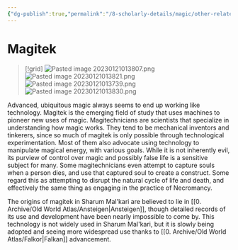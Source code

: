 ```yaml
---
{"dg-publish":true,"permalink":"/8-scholarly-details/magic/other-related-terms/magitek/magitek/","noteIcon":""}
---
```


# Magitek

>[!grid]
>![Pasted image 20230121013807.png](/img/user/x.%20Assets/Attachments/Pasted%20image%2020230121013807.png)
>![Pasted image 20230121013821.png](/img/user/x.%20Assets/Attachments/Pasted%20image%2020230121013821.png)
>![Pasted image 20230121013739.png](/img/user/x.%20Assets/Attachments/Pasted%20image%2020230121013739.png)
>![Pasted image 20230121013830.png](/img/user/x.%20Assets/Attachments/Pasted%20image%2020230121013830.png)

Advanced, ubiquitous magic always seems to end up working like technology. Magitek is the emerging field of study that uses machines to pioneer new uses of magic. Magitechnicians are scientists that specialize in understanding how magic works. They tend to be mechanical inventors and tinkerers, since so much of magitek is only possible through technological experimentation. Most of them also advocate using technology to manipulate magical energy, with various goals. While it is not inherently evil, its purview of control over magic and possibly false life is a sensitive subject for many. Some magitechnicians even attempt to capture souls when a person dies, and use that captured soul to create a construct. Some regard this as attempting to disrupt the natural cycle of life and death, and effectively the same thing as engaging in the practice of Necromancy. 

The origins of magitek in Sharum Mal'kari are believed to lie in [[0. Archive/Old World Atlas/Ansteigen\|Ansteigen]], though detailed records of its use and development have been nearly impossible to come by. This technology is not widely used in Sharum Mal'kari, but it is slowly being adopted and seeing more widespread use thanks to [[0. Archive/Old World Atlas/Falkor\|Falkan]] advancement.